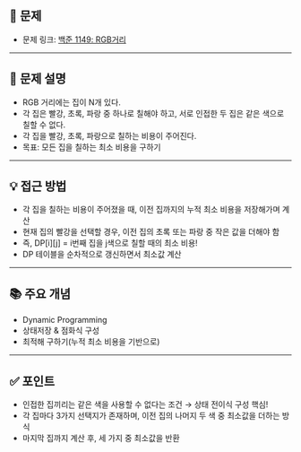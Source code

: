 ## 📌 문제

- 문제 링크: [백준 1149: RGB거리](https://www.acmicpc.net/problem/1149)

---

## 💭 문제 설명
- RGB 거리에는 집이 N개 있다.
- 각 집은 빨강, 초록, 파랑 중 하나로 칠해야 하고, 서로 인접한 두 집은 같은 색으로 칠할 수 없다.
- 각 집을 빨강, 초록, 파랑으로 칠하는 비용이 주어진다.
- 목표: 모든 집을 칠하는 최소 비용을 구하기

---

## 💡 접근 방법
- 각 집을 칠하는 비용이 주어졌을 때, 이전 집까지의 누적 최소 비용을 저장해가며 계산
- 현재 집의 빨강을 선택할 경우, 이전 집의 초록 또는 파랑 중 작은 값을 더해야 함
- 즉, DP[i][j] = i번째 집을 j색으로 칠할 때의 최소 비용!
- DP 테이블을 순차적으로 갱신하면서 최소값 계산



---

## 📚 주요 개념
- Dynamic Programming
- 상태저장 & 점화식 구성
- 최적해 구하기(누적 최소 비용을 기반으로)

---

## ✅ 포인트
- 인접한 집끼리는 같은 색을 사용할 수 없다는 조건 → 상태 전이식 구성 핵심!
- 각 집마다 3가지 선택지가 존재하며, 이전 집의 나머지 두 색 중 최소값을 더하는 방식
- 마지막 집까지 계산 후, 세 가지 중 최소값을 반환
